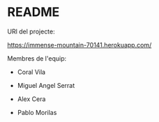 # README

URl del projecte:

https://immense-mountain-70141.herokuapp.com/

Membres de l'equip:

* Coral Vila

* Miguel Angel Serrat

* Alex Cera

* Pablo Morilas
